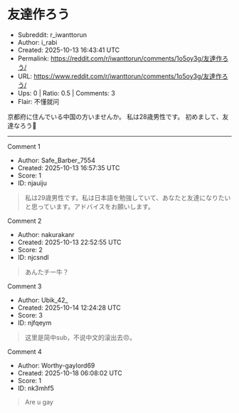 # 友達作ろう

- Subreddit: r_iwanttorun
- Author: i_rabi
- Created: 2025-10-13 16:43:41 UTC
- Permalink: https://reddit.com/r/iwanttorun/comments/1o5oy3g/友達作ろう/
- URL: https://www.reddit.com/r/iwanttorun/comments/1o5oy3g/友達作ろう/
- Ups: 0 | Ratio: 0.5 | Comments: 3
- Flair: 不懂就问


京都府に住んでいる中国の方いませんか。 私は28歳男性です。
初めまして、友達なろう🤝


---

Comment 1

- Author: Safe_Barber_7554
- Created: 2025-10-13 16:57:35 UTC
- Score: 1
- ID: njauiju

> 私は29歳男性です。私は日本語を勉強していて、あなたと友達になりたいと思っています。アドバイスをお願いします。

Comment 2

- Author: nakurakanr
- Created: 2025-10-13 22:52:55 UTC
- Score: 2
- ID: njcsndl

> あんたチー牛？

Comment 3

- Author: Ubik_42_
- Created: 2025-10-14 12:24:28 UTC
- Score: 3
- ID: njfqeym

> 这里是简中sub，不说中文的滚出去😠。

Comment 4

- Author: Worthy-gaylord69
- Created: 2025-10-18 06:08:02 UTC
- Score: 1
- ID: nk3mhf5

> Are u gay
